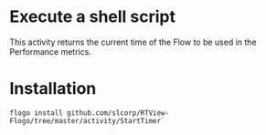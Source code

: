 # Execute a shell script
This activity returns the current time of the Flow to be used in the Performance metrics.

# Installation
```
flogo install github.com/slcorp/RTView-Flogo/tree/master/activity/StartTimer`



